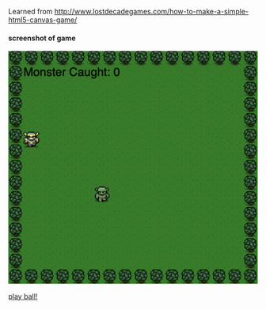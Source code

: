 Learned from http://www.lostdecadegames.com/how-to-make-a-simple-html5-canvas-game/

#### screenshot of game

![image](./screenshot.png)

[play ball!](https://nananapoli.github.io/simple-canvas-game/dist/index.html)

